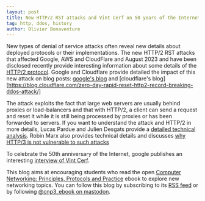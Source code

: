 ```yaml
---
layout: post
title: New HTTP/2 RST attacks and Vint Cerf on 50 years of the Internet
tag: http, ddos, history
author: Olivier Bonaventure
---
```



New types of denial of service attacks often reveal new details about deployed protocols or their implementations. The new HTTP/2 RST attacks that affected Google, AWS and CloudFlare and August 2023 and have been disclosed recently provide interesting information about some details of the [HTTP/2 protocol](https://beta.computer-networking.info/syllabus/default/protocols/http2.html). Google and Cloudflare provide detailed the impact of this new attack on blog posts: [google's blog](https://cloud.google.com/blog/products/identity-security/how-it-works-the-novel-http2-rapid-reset-ddos-attack) and [cloudflare's blog][https://blog.cloudflare.com/zero-day-rapid-reset-http2-record-breaking-ddos-attack/]

The attack exploits the fact that large web servers are usually behind proxies or load-balancers and that with HTTP/2, a client can send a request and reset it while it is still being processed by proxies or has been forwarded to servers.  If you want to understand the attack and HTTP/2 in more details, Lucas Pardue and Julien Desgats provide a [detailed technical analysis](https://blog.cloudflare.com/technical-breakdown-http2-rapid-reset-ddos-attack/). Robin Marx also provides technical details and discusses [why HTTP/3 is not vulnerable to such attacks](https://www.linkedin.com/posts/rmarx\_youve-probably-heard-all-about-the-new-activity-7118229628464295936-cGOr?utm\_source=share&utm\_medium=member\_desktop)

To celebrate the 50th anniversary of the Internet, google publishes an interesting [interview of Vint Cerf](https://cloud.google.com/blog/transform/vint-cerf-on-50-years-of-the-internet-we-still-have-a-lot-of-work-to-do).


This blog aims at encouraging students who read the open [Computer Networking: Principles, Protocols and Practice](https://www.computer-networking.info) ebook to explore new networking topics. You can follow this blog by subscribing to its [RSS feed](http://blog.computer-networking.info/feed.xml) or by following [@cnp3_ebook on mastodon](https://mastodon.acm.org/@cnp3_ebook). 